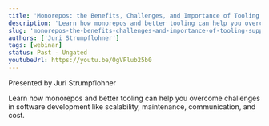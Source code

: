 ```yaml
---
title: 'Monorepos: the Benefits, Challenges, and Importance of Tooling Support '
description: 'Learn how monorepos and better tooling can help you overcome challenges in software development like scalability, maintenance, communication, and cost.'
slug: 'monorepos-the-benefits-challenges-and-importance-of-tooling-support'
authors: ['Juri Strumpflohner']
tags: [webinar]
status: Past - Ungated
youtubeUrl: https://youtu.be/OgVFlub25b0
---
```


Presented by Juri Strumpflohner

Learn how monorepos and better tooling can help you overcome challenges in software development like scalability, maintenance, communication, and cost.
